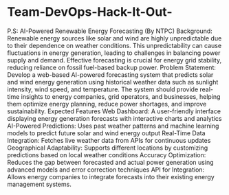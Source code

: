 # Team-DevOps-Hack-It-Out-

P.S: AI-Powered Renewable Energy Forecasting (By NTPC) Background: Renewable energy sources like solar and wind are highly unpredictable due to their dependence on weather conditions. This unpredictability can cause fluctuations in energy generation, leading to challenges in balancing power supply and demand. Effective forecasting is crucial for energy grid stability, reducing reliance on fossil fuel-based backup power. Problem Statement: Develop a web-based AI-powered forecasting system that predicts solar and wind energy generation using historical weather data such as sunlight intensity, wind speed, and temperature. The system should provide real-time insights to energy companies, grid operators, and businesses, helping them optimize energy planning, reduce power shortages, and improve sustainability. Expected Features Web Dashboard: A user-friendly interface displaying energy generation forecasts with interactive charts and analytics AI-Powered Predictions: Uses past weather patterns and machine learning models to predict future solar and wind energy output Real-Time Data Integration: Fetches live weather data from APIs for continuous updates Geographical Adaptability: Supports different locations by customizing predictions based on local weather conditions Accuracy Optimization: Reduces the gap between forecasted and actual power generation using advanced models and error correction techniques API for Integration: Allows energy companies to integrate forecasts into their existing energy management systems.


